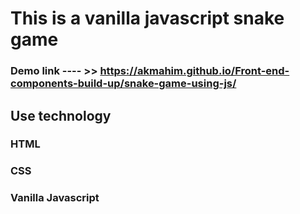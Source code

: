 # This is a vanilla javascript snake game
### Demo link ---- >> https://akmahim.github.io/Front-end-components-build-up/snake-game-using-js/

## Use technology
### HTML
### CSS
### Vanilla Javascript
